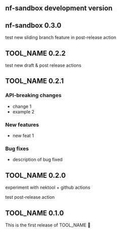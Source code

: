 ## nf-sandbox development version

## nf-sandbox 0.3.0

test new sliding branch feature in post-release action

## TOOL_NAME 0.2.2

test new draft & post release actions

## TOOL_NAME 0.2.1

### API-breaking changes

- change 1
- example 2

### New features

- new feat 1

### Bug fixes

- description of bug fixed

## TOOL_NAME 0.2.0

experiment with nektool + github actions

test post-release action

## TOOL_NAME 0.1.0

This is the first release of TOOL_NAME 🎉
